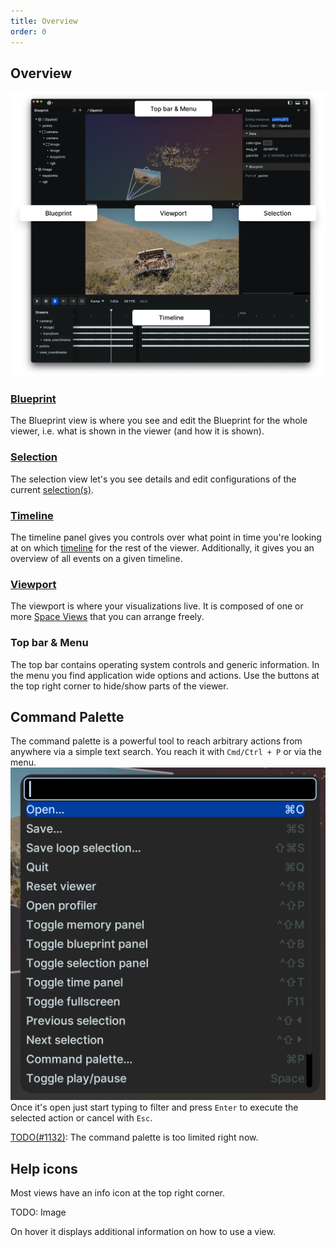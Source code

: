 ```yaml
---
title: Overview
order: 0
---
```


Overview
--------------------------

![screenshot of the viewer with different parts annotated](/docs-media/viewer-overview.png)

### [Blueprint](reference/viewer/blueprint.md)
The Blueprint view is where you see and edit the Blueprint for the whole viewer, i.e. what is shown in the viewer (and how it is shown).

### [Selection](reference/viewer/selection.md)
The selection view let's you see details and edit configurations of the current [selection(s)](concepts/selections).

### [Timeline](reference/viewer/timeline.md)
The timeline panel gives you controls over what point in time you're looking at on which [timeline](concepts/timelines) for the rest of the viewer.
Additionally, it gives you an overview of all events on a given timeline.

### [Viewport](reference/viewer/viewport.md)
The viewport is where your visualizations live. It is composed of one or more [Space Views](concepts/spaces) that you can arrange freely.

### Top bar & Menu
The top bar contains operating system controls and generic information.
In the menu you find application wide options and actions.
Use the buttons at the top right corner to hide/show parts of the viewer.

Command Palette
----------------------------
The command palette is a powerful tool to reach arbitrary actions from anywhere via a simple text search.
You reach it with `Cmd/Ctrl + P` or via the menu.
![screenshot of the command palette](/docs-media/command-palette.png)
Once it's open just start typing to filter and press `Enter` to execute the selected action or cancel with `Esc`.

[TODO(#1132)](https://github.com/rerun-io/rerun/issues/1132): The command palette is too limited right now.


Help icons
----------
Most views have an info icon at the top right corner.

TODO: Image

On hover it displays additional information on how to use a view.
